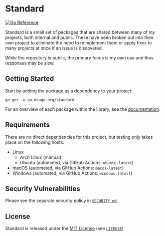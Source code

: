 # Standard
[![Go Reference](https://pkg.go.dev/badge/go.dsage.org/standard.svg)][1]

Standard is a small set of packages that are shared between many of my projects, both internal and public. These have
been broken out into their own project to eliminate the need to reimplement them or apply fixes to many projects at once
if an issue is discovered.

While the repository is public, the primary focus is my own use and thus responses may be slow.

## Getting Started
Start by adding the package as a dependency to your project:

```shell
go get -u go.dsage.org/standard
```

For an overview of each package within the library, see the [documentation][1].

## Requirements
There are no direct dependencies for this project, but testing only takes place on the following hosts:

- Linux
  - Arch Linux (manual)
  - Ubuntu (automated, via GitHub Actions: `ubuntu-latest`)
- macOS (automated, via GitHub Actions: `macos-latest`)
- Windows (automated, via GitHub Actions: `windows-latest`)

## Security Vulnerabilities
Please see the separate security policy in [`SECURITY.md`](SECURITY.md).

## License
Standard is released under the [MIT License](https://choosealicense.com/licenses/mit/) (see [`LICENSE`](LICENSE)).

[1]: https://pkg.go.dev/go.dsage.org/standard

